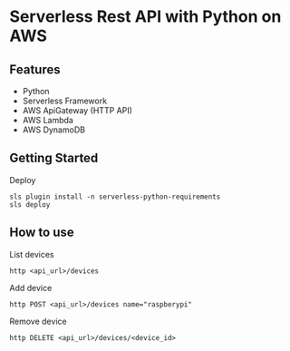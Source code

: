# Serverless Rest API with Python on AWS

## Features

- Python
- Serverless Framework
- AWS ApiGateway (HTTP API)
- AWS Lambda
- AWS DynamoDB

## Getting Started

Deploy

```
sls plugin install -n serverless-python-requirements
sls deploy
```

## How to use

List devices

```
http <api_url>/devices
```

Add device

```
http POST <api_url>/devices name="raspberypi"
```

Remove device

```
http DELETE <api_url>/devices/<device_id>
```
